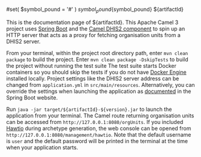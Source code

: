 #set( $symbol_pound = '#' )
${symbol_pound}${symbol_pound} ${artifactId}

This is the documentation page of ${artifactId}. This Apache Camel 3 project uses [Spring Boot](https://spring.io/projects/spring-boot) and the [Camel DHIS2 component](https://camel.apache.org/components/3.21.x/dhis2-component.html) to spin up an HTTP server that acts as a proxy for fetching organisation units from a DHIS2 server.

From your terminal, within the project root directory path, enter `mvn clean package` to build the project. Enter `mvn clean package -DskipTests` to build the project without running the test suite The test suite starts Docker containers so you should skip the tests if you do not have [Docker Engine](https://docs.docker.com/engine/) installed locally. Project settings like the DHIS2 server address can be changed from `application.yml` in `src/main/resources`. Alternatively, you can override the settings when launching the application as [documented](https://docs.spring.io/spring-boot/docs/2.7.16/reference/html/features.html#features.external-config) in the Spring Boot website.

Run `java -jar target/${artifactId}-${version}.jar` to launch the application from your terminal. The Camel route returning organisation units can be accessed from `http://127.0.0.1:8080/orgUnits`. If you included [Hawtio](https://hawt.io/) during archetype generation, the web console can be opened from `http://127.0.0.1:8080/management/hawtio`. Note that the default username is `user` and the default password will be printed in the terminal at the time when your application starts.